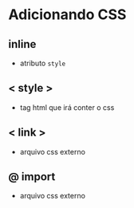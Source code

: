 # Adicionando CSS

## inline

* atributo `style`

## < style >

* tag html que irá conter o css

## < link >

* arquivo css externo

## @ import

* arquivo css externo